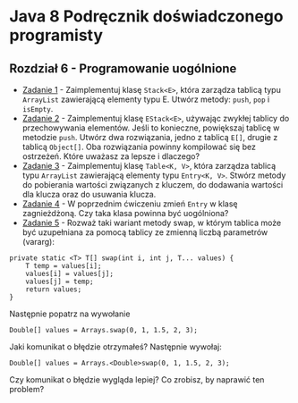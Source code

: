 # **Java 8 Podręcznik doświadczonego programisty**

## **Rozdział 6** - Programowanie uogólnione

- [Zadanie 1] - Zaimplementuj klasę `Stack<E>`, która zarządza tablicą typu `ArrayList` zawierającą elementy typu E. Utwórz metody: `push`, `pop` i `isEmpty`.
- [Zadanie 2] - Zaimplementuj klasę `EStack<E>`, używając zwykłej tablicy do przechowywania elementów. Jeśli to konieczne, powiększaj tablicę w metodzie `push`. Utwórz dwa rozwiązania, jedno z tablicą `E[]`, drugie z tablicą `Object[]`. Oba rozwiązania powinny kompilować się bez ostrzeżeń. Które uważasz za lepsze i dlaczego?
- [Zadanie 3] - Zaimplementuj klasę `Table<K, V>`, która zarządza tablicą typu `ArrayList` zawierającą elementy typu `Entry<K, V>`. Stwórz metody do pobierania wartości związanych z kluczem, do dodawania wartości dla klucza oraz do usuwania klucza.
- [Zadanie 4] - W poprzednim ćwiczeniu zmień `Entry` w klasę zagnieżdżoną. Czy taka klasa powinna być uogólniona?
- [Zadanie 5] - Rozważ taki wariant metody swap, w którym tablica może być uzupełniana za pomocą tablicy ze zmienną liczbą parametrów (vararg):
```
private static <T> T[] swap(int i, int j, T... values) {
    T temp = values[i];
    values[i] = values[j];
    values[j] = temp;
    return values;
}
```
Następnie popatrz na wywołanie
```
Double[] values = Arrays.swap(0, 1, 1.5, 2, 3);
```
Jaki komunikat o błędzie otrzymałeś? Następnie wywołaj:
```
Double[] values = Arrays.<Double>swap(0, 1, 1.5, 2, 3);
```
Czy komunikat o błędzie wygląda lepiej? Co zrobisz, by naprawić ten problem?
                
[Zadanie 1]: <ex01/Exercise1.java>
[Zadanie 2]: <ex02/Exercise2.java>
[Zadanie 3]: <ex03/Exercise3.java>
[Zadanie 4]: <ex04/Exercise4.java>
[Zadanie 5]: <ex05/Exercise5.java>
